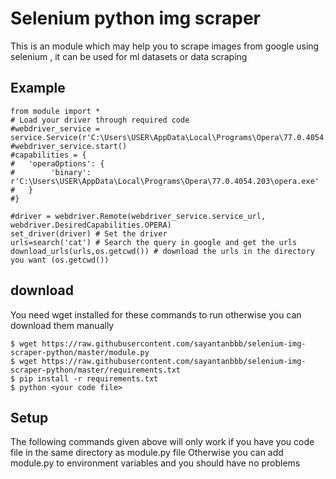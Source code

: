 
# Selenium python img scraper

This is an module which may help you to scrape images from google using selenium , it can be used for ml datasets or data scraping



## Example

```
from module import *
# Load your driver through required code
#webdriver_service = service.Service(r'C:\Users\USER\AppData\Local\Programs\Opera\77.0.4054.254\operadriver.exe')
#webdriver_service.start()
#capabilities = {
#   'operaOptions': {
#        'binary': r'C:\Users\USER\AppData\Local\Programs\Opera\77.0.4054.203\opera.exe'
#   }
#}

#driver = webdriver.Remote(webdriver_service.service_url, webdriver.DesiredCapabilities.OPERA)
set_driver(driver) # Set the driver
urls=search('cat') # Search the query in google and get the urls
download_urls(urls,os.getcwd()) # download the urls in the directory you want (os.getcwd())
```

## download

You need wget installed for these commands to run otherwise you can download them manually
```
$ wget https://raw.githubusercontent.com/sayantanbbb/selenium-img-scraper-python/master/module.py
$ wget https://raw.githubusercontent.com/sayantanbbb/selenium-img-scraper-python/master/requirements.txt
$ pip install -r requirements.txt
$ python <your code file>
```
## Setup

The following commands given above will only work if you have you code file in the same directory as module.py file
Otherwise you can add module.py to environment variables and you should have no problems






  
